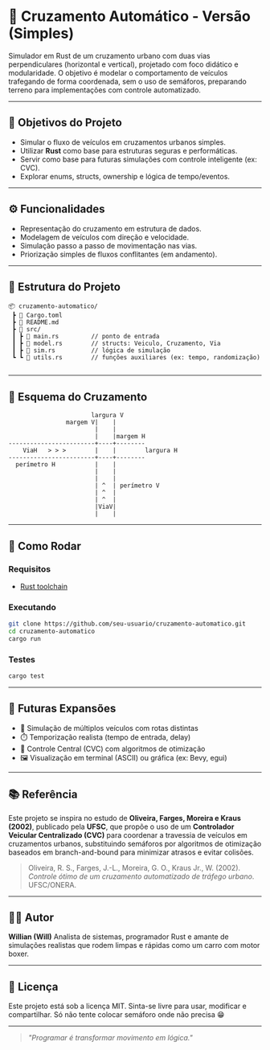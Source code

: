 # 🚦 Cruzamento Automático - Versão (Simples)

Simulador em Rust de um cruzamento urbano com duas vias perpendiculares (horizontal e vertical), projetado com foco didático e modularidade. O objetivo é modelar o comportamento de veículos trafegando de forma coordenada, sem o uso de semáforos, preparando terreno para implementações com controle automatizado.

---

## 🎯 Objetivos do Projeto

* Simular o fluxo de veículos em cruzamentos urbanos simples.
* Utilizar **Rust** como base para estruturas seguras e performáticas.
* Servir como base para futuras simulações com controle inteligente (ex: CVC).
* Explorar enums, structs, ownership e lógica de tempo/eventos.

---

## ⚙️ Funcionalidades

* Representação do cruzamento em estrutura de dados.
* Modelagem de veículos com direção e velocidade.
* Simulação passo a passo de movimentação nas vias.
* Priorização simples de fluxos conflitantes (em andamento).

---

## 🧱 Estrutura do Projeto

```
📦 cruzamento-automatico/
 ┣ 📜 Cargo.toml
 ┣ 📜 README.md
 ┣ 📁 src/
 ┃ ┣ 📜 main.rs         // ponto de entrada
 ┃ ┣ 📜 model.rs        // structs: Veiculo, Cruzamento, Via
 ┃ ┣ 📜 sim.rs          // lógica de simulação
 ┗ ┗ 📜 utils.rs        // funções auxiliares (ex: tempo, randomização)
 
```

---

## 🚏 Esquema do Cruzamento

```
                       largura V
                margem V|    |
                        |    |
                        |    |margem H
------------------------+----+--------
    ViaH   > > >        |    |        largura H
------------------------+----+--------
  perímetro H           |    |
                        |    |
                        |    |
                        | ^  | perímetro V
                        | ^  |
                        | ^  |
                        |ViaV|
                        |    |
```

---

## 🧪 Como Rodar

### Requisitos

* [Rust toolchain](https://www.rust-lang.org/tools/install)

### Executando

```bash
git clone https://github.com/seu-usuario/cruzamento-automatico.git
cd cruzamento-automatico
cargo run
```

### Testes

```bash
cargo test
```

---

## 🔭 Futuras Expansões

* 🚗 Simulação de múltiplos veículos com rotas distintas
* ⏱️ Temporização realista (tempo de entrada, delay)
* 🤖 Controle Central (CVC) com algoritmos de otimização
* 🖼️ Visualização em terminal (ASCII) ou gráfica (ex: Bevy, egui)

---

## 📚 Referência

Este projeto se inspira no estudo de **Oliveira, Farges, Moreira e Kraus (2002)**, publicado pela **UFSC**, que propõe o uso de um **Controlador Veicular Centralizado (CVC)** para coordenar a travessia de veículos em cruzamentos urbanos, substituindo semáforos por algoritmos de otimização baseados em branch-and-bound para minimizar atrasos e evitar colisões.

> Oliveira, R. S., Farges, J.-L., Moreira, G. O., Kraus Jr., W. (2002). *Controle ótimo de um cruzamento automatizado de tráfego urbano*. UFSC/ONERA.

---

## 👨‍💻 Autor

**Willian (Will)**
Analista de sistemas, programador Rust e amante de simulações realistas que rodem limpas e rápidas como um carro com motor boxer.

---

## 📜 Licença

Este projeto está sob a licença MIT. Sinta-se livre para usar, modificar e compartilhar. Só não tente colocar semáforo onde não precisa 😁

---

> *"Programar é transformar movimento em lógica."*